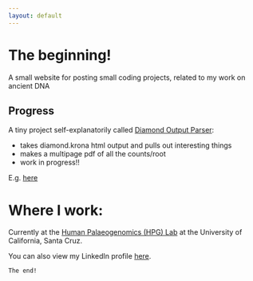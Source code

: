 ```yaml
---
layout: default
---
```


# The beginning!

A small website for posting small coding projects, related to my work on ancient DNA

## Progress
A tiny project self-explanatorily called [Diamond Output Parser](https://github.com/jannine-forst/diamond_output_parser):
- takes diamond.krona html output and pulls out interesting things
- makes a multipage pdf of all the counts/root
- work in progress!!

E.g. [here](https://github.com/jannine-forst/diamond_output_parser/blob/master/Trial_DMND/DMNDparsed.graphs.outfile.2018.11.15_11-10.pdf)


# Where I work:
Currently at the [Human Palaeogenomics (HPG) Lab](https://ucschpg.wordpress.com/) at the University of California, Santa Cruz.

You can also view my LinkedIn profile [here](https://www.linkedin.com/in/jannine-novak-forst-004b0445/).


```
The end!
```